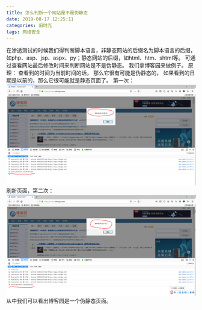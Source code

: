 ```yaml
---
title: 怎么判断一个网站是不是伪静态
date: 2019-08-17 12:25:11
categories: 旧时光
tags: 网络安全
---
```

在渗透测试的时候我们得判断脚本语言，非静态网站的后缀名为脚本语言的后缀，如php、asp、jsp、aspx、py；静态网站的后缀，如html、htm、shtml等。
可通过查看网站最后修改时间来判断网站是不是伪静态。
我们拿博客园来做例子。
原理： 查看到的时间为当前时间的话， 那么它很有可能是伪静态的， 如果看到的日期是以前的，那么它很可能就是静态页面了。
第一次：
![第一次](怎么判断一个网站是不是伪静态/第一次.png)
刷新页面，第二次：
![第二次](怎么判断一个网站是不是伪静态/第二次.png)
从中我们可以看出博客园是一个伪静态页面。
